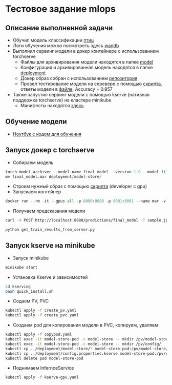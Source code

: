 # Тестовое задание mlops
## Описание выполненной задачи
* Обучил модель классификации [птиц](https://www.kaggle.com/datasets/gpiosenka/100-bird-species)
* Логи обучения можно посмотреть здесь [wandb](https://wandb.ai/dreminm/SberBirdsTestAssignment)
* Выполнил сервинг модели в докер контейнере с использованием torchserve
  * Файлы для архивирования модели находятся в папке [model](model)
  * Конфигурация и архивированная модель находятся в папке [deployment](deployment)
  * Докер образ собран с использованием [репозитория](https://github.com/pytorch/serve/tree/master/kubernetes/kserve)
  * Провел тестирование модели на серевере с помощью [скрипта](get_train_results_from_server.py), ответы модели в [файле](test_answers.json), Accuracy = 0.957
* Также запустил сервинг модели с помощью kserve (нативная поддержка torchserve) на кластере minikube
  * Манифесты находятся [здесь](kserving/)

## Обучение модели
* [Ноутбук с кодом для обучения](TrainModel.ipynb)

## Запуск докер с torchserve
* Собираем модель
```python
torch-model-archiver --model-name final_model --version 1.0 --model-file model/final_model.py --serialized-file model/final_model.pth --handler model/handler.py --extra-files model/index_to_name.json
mv final_model.mar deployment/model-store/
```
* Строим нужный образ с помощью [скрипта](https://github.com/pytorch/serve/blob/master/kubernetes/kserve/build_image.sh) (developer с gpu)
* Запускаем контейнер
```python
docker run --rm -it --gpus all -p 8080:8080 -p 8081:8081 --name mar -v deployment/model-store:/home/model-server/model-store  -v deployment/config.properties:/home/model-server/config.properties  pytorch/torchserve:latest-gpu
```
* Получаем предсказания модели
```bash
curl -X POST http://localhost:8080/predictions/final_model -T sample.jpg
```
```python
python get_train_results_from_server.py
```
## Запуск kserve на minikube
*  Запуск minikube
```bash
minikube start
```
* Установка Kserve и зависимостей
```bash
cd kserving
bash quick_install.sh
```
* Содаем PV, PVC
```bash
kubectl apply -f create_pv.yaml
kubectl apply -f create_pvc.yaml
```
* Создаем pod для копирования модели в PVC, копируем, удаляем
```bash
kubectl apply -f copypod.yaml
kubectl exec -it model-store-pod -c model-store -- mkdir /pv/model-store/
kubectl exec -it model-store-pod -c model-store -- mkdir /pv/config/
kubectl cp ../deployment/model-store/* model-store-pod:/pv/model-store/ -c model-store
kubectl cp ../deployment/config.properties.kserve model-store-pod:/pv/config/config.properties -c model-store 
kubectl delete pod model-store-pod
```
* Поднимаем InfernceService
```bash
kubectl apply -f kserve-gpu.yaml
```